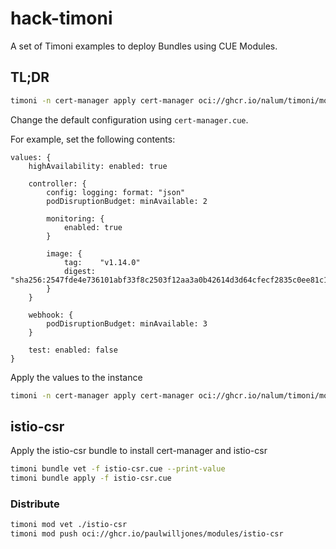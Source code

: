 # hack-timoni

A set of Timoni examples to deploy Bundles using CUE Modules.

## TL;DR

```sh
timoni -n cert-manager apply cert-manager oci://ghcr.io/nalum/timoni/modules/cert-manager
```

Change the default configuration using `cert-manager.cue`.

For example, set the following contents:

```
values: {
    highAvailability: enabled: true

    controller: {
        config: logging: format: "json"
        podDisruptionBudget: minAvailable: 2

        monitoring: {
            enabled: true
        }

        image: {
            tag:    "v1.14.0"
            digest: "sha256:2547fde4e736101abf33f8c2503f12aa3a0b42614d3d64cfecf2835c0ee81c10"
        }
    }

    webhook: {
        podDisruptionBudget: minAvailable: 3
    }

    test: enabled: false
}
```

Apply the values to the instance

```sh
timoni -n cert-manager apply cert-manager oci://ghcr.io/nalum/timoni/modules/cert-manager --values ./my-values.cue
```

## istio-csr

Apply the istio-csr bundle to install cert-manager and istio-csr

```sh
timoni bundle vet -f istio-csr.cue --print-value
timoni bundle apply -f istio-csr.cue
```

### Distribute

```sh
timoni mod vet ./istio-csr
timoni mod push oci://ghcr.io/paulwilljones/modules/istio-csr